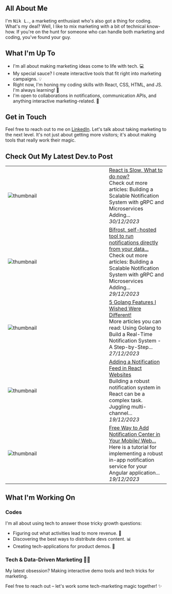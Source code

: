 ## All About Me

I'm <kbd>Nik L.</kbd>, a marketing enthusiast who's also got a thing for coding. What's my deal? Well, I like to mix marketing with a bit of technical know-how. If you're on the hunt for someone who can handle both marketing and coding, you've found your guy.

## What I'm Up To

- I'm all about making marketing ideas come to life with tech. 💻
- My special sauce? I create interactive tools that fit right into marketing campaigns. 💡
- Right now, I'm honing my coding skills with React, CSS, HTML, and JS. I'm always learning! 🌱
- I'm open to collaborations in notifications, communication APIs, and anything interactive marketing-related. 💞️

## Get in Touch

Feel free to reach out to me on [LinkedIn](https://www.linkedin.com/in/nik-k9/). Let's talk about taking marketing to the next level. It's not just about getting more visitors; it's about making tools that really work their magic.

## Check Out My Latest Dev.to Post


<table>
        <tr>
            <td width="300px"><img src="https://res.cloudinary.com/practicaldev/image/fetch/s--in25plJC--/c_imagga_scale,f_auto,fl_progressive,h_420,q_auto,w_1000/https://dev-to-uploads.s3.amazonaws.com/uploads/articles/u01qm0mnwqjykc7x1v9f.jpg" alt="thumbnail"></td>
            <td>
                <a href="https://dev.to/nikl/react-is-slow-what-to-do-now-369g">React is Slow, What to do now?</a>
                <div>Check out more articles:   Building a Scalable Notification System with gRPC and Microservices Adding...</div>
                <div><i>30/12/2023</i></div>
            </td>
        </tr>
        <tr>
            <td width="300px"><img src="https://res.cloudinary.com/practicaldev/image/fetch/s--28ANs6YY--/c_imagga_scale,f_auto,fl_progressive,h_420,q_auto,w_1000/https://dev-to-uploads.s3.amazonaws.com/uploads/articles/iziv9vdr8so7fmmjdsn4.jpg" alt="thumbnail"></td>
            <td>
                <a href="https://dev.to/suprsend/bifrost-self-hosted-tool-to-run-notifications-directly-from-your-data-warehouse-1ahe">Bifrost, self-hosted tool to run notifications directly from your data...</a>
                <div>Check out more articles:   Building a Scalable Notification System with gRPC and Microservices Adding...</div>
                <div><i>29/12/2023</i></div>
            </td>
        </tr>
        <tr>
            <td width="300px"><img src="https://res.cloudinary.com/practicaldev/image/fetch/s--XxsCMtav--/c_imagga_scale,f_auto,fl_progressive,h_420,q_auto,w_1000/https://dev-to-uploads.s3.amazonaws.com/uploads/articles/oe7a6q3q280lccdocbfn.png" alt="thumbnail"></td>
            <td>
                <a href="https://dev.to/nikl/5-golang-features-i-wished-were-different-2mgp">5 Golang Features I Wished Were Different!</a>
                <div>More articles you can read:    Using Golang to Build a Real-Time Notification System - A Step-by-Step...</div>
                <div><i>27/12/2023</i></div>
            </td>
        </tr>
        <tr>
            <td width="300px"><img src="https://res.cloudinary.com/practicaldev/image/fetch/s--tl828o4s--/c_imagga_scale,f_auto,fl_progressive,h_420,q_auto,w_1000/https://dev-to-uploads.s3.amazonaws.com/uploads/articles/6zqhl61l6lr8lt7u8iad.png" alt="thumbnail"></td>
            <td>
                <a href="https://dev.to/suprsend/adding-a-notification-feed-in-react-websites-4oa0">Adding a Notification Feed in React Websites</a>
                <div>Building a robust notification system in React can be a complex task. Juggling multi-channel...</div>
                <div><i>19/12/2023</i></div>
            </td>
        </tr>
        <tr>
            <td width="300px"><img src="https://res.cloudinary.com/practicaldev/image/fetch/s--mLCOw5p6--/c_imagga_scale,f_auto,fl_progressive,h_420,q_auto,w_1000/https://dev-to-uploads.s3.amazonaws.com/uploads/articles/xku2drfar92pwj1k0tq2.png" alt="thumbnail"></td>
            <td>
                <a href="https://dev.to/suprsend/free-way-to-add-notification-center-in-your-mobile-web-application-bm3">Free Way to Add Notification Center in Your Mobile/ Web...</a>
                <div>Here is a tutorial for implementing a robust in-app notification service for your Angular application...</div>
                <div><i>19/12/2023</i></div>
            </td>
        </tr>
</table>

## What I'm Working On

### Codes

I'm all about using tech to answer those tricky growth questions:

- Figuring out what activities lead to more revenue. 🚀
- Discovering the best ways to distribute devs content. 📊
- Creating tech-applications for product demos. 🧰

### Tech & Data-Driven Marketing 🧙‍♂️

My latest obsession? Making interactive demo tools and tech tricks for marketing. 

Feel free to reach out – let's work some tech-marketing magic together! ✨



